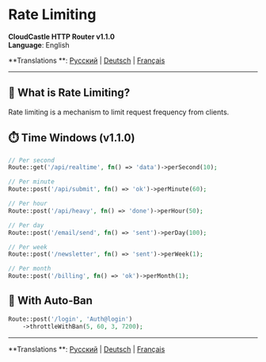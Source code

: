 # Rate Limiting

**CloudCastle HTTP Router v1.1.0**  
**Language**: English

**Translations
**: [Русский](../../ru/documentation/rate-limiting.md) | [Deutsch](../../de/documentation/rate-limiting.md) | [Français](../../fr/documentation/rate-limiting.md)

---

## 🎯 What is Rate Limiting?

Rate limiting is a mechanism to limit request frequency from clients.

## ⏱️ Time Windows (v1.1.0)

```php
// Per second
Route::get('/api/realtime', fn() => 'data')->perSecond(10);

// Per minute
Route::post('/api/submit', fn() => 'ok')->perMinute(60);

// Per hour
Route::post('/api/heavy', fn() => 'done')->perHour(50);

// Per day
Route::post('/email/send', fn() => 'sent')->perDay(100);

// Per week
Route::post('/newsletter', fn() => 'sent')->perWeek(1);

// Per month
Route::post('/billing', fn() => 'ok')->perMonth(1);
```

## 🚫 With Auto-Ban

```php
Route::post('/login', 'Auth@login')
    ->throttleWithBan(5, 60, 3, 7200);
```

---

**Translations
**: [Русский](../../ru/documentation/rate-limiting.md) | [Deutsch](../../de/documentation/rate-limiting.md) | [Français](../../fr/documentation/rate-limiting.md)

